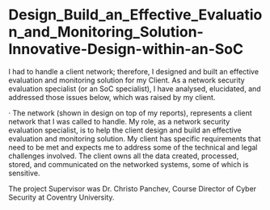# Design_Build_an_Effective_Evaluation_and_Monitoring_Solution-Innovative-Design-within-an-SoC


I had to handle a client network; therefore, I designed and built an effective evaluation and monitoring solution for my Client. As a network security evaluation specialist (or an SoC specialist), I have analysed, elucidated, and addressed those issues below, which was raised by my client.

 
·         The network (shown in design on top of my reports), represents a client network that I was called to handle. My role, as a network security evaluation specialist, is to help the client design and build an effective evaluation and monitoring solution. My client has specific requirements that need to be met and expects me to address some of the technical and legal challenges involved. The client owns all the data created, processed, stored, and communicated on the networked systems, some of which is sensitive.


The project Supervisor was Dr. Christo Panchev, Course Director of Cyber Security at Coventry University.
